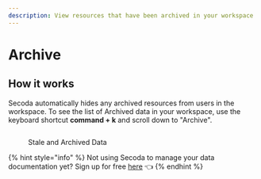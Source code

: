 ```yaml
---
description: View resources that have been archived in your workspace
---
```


# Archive

## How it works <a href="#h_3a4bfd6458" id="h_3a4bfd6458"></a>

Secoda automatically hides any archived resources from users in the workspace. To see the list of Archived data in your workspace, use the keyboard shortcut **command + k** and scroll down to "Archive".

<figure><img src="https://secoda-public-media-assets.s3.amazonaws.com/c363a604-1bc4-4b0d-9765-3647c2307800.gif" alt=""><figcaption><p>Stale and Archived Data</p></figcaption></figure>

{% hint style="info" %}
Not using Secoda to manage your data documentation yet? Sign up for free [here](http://app.secoda.co/) 👈
{% endhint %}
